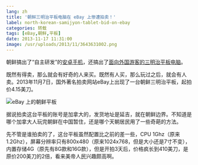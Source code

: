 ```yaml
---
lang: zh
title: '朝鲜三明治平板电脑在 eBay 上惨遭拍卖！'
label: north-korean-samijyon-tablet-bid-on-ebay
categories: 转载
tags: [eBay,朝鲜,平板]
date: 2013-11-17 11:31:00
image: /usr/uploads/2013/11/3643631002.png
---
```

朝鲜搞出了“自主研发”的[安卓手机](/article/chat/north-korean-arirang-android-phone-shock-everyone.lantian)，还搞出了[面向外国游客的三明治平板电脑](/article/chat/north-korean-android-pad-shock-everybody.lantian)。

既然有得卖，那么就会有好奇的人来买。既然有人买，那么玩过之后，就会有人卖。2013年11月7日，国外著名拍卖网站eBay上出现了一台朝鲜三明治平板，起拍价4.15美刀。

![eBay 上的朝鲜平板](/usr/uploads/2013/11/3643631002.png)

据说拍卖这台平板的账号是加拿大的，发货地址是延吉，就在朝鲜边界。不知道是哪个加拿大人玩完朝鲜在中国暂住，还是哪个天朝居民用了一些奇葩的方法。

先不管是谁拍卖的了，这台平板虽然配置比之前的差一些，CPU 1Ghz（原来1.2Ghz），屏幕分辨率只有800x480（原来1024x768，但是大小还是7寸不变），内置存储4G（原先有8G款和16G款），但是开拍3天后，价格疯长到410美刀，是原价200美刀的2倍，看来美帝人民兴趣颇高啊。

